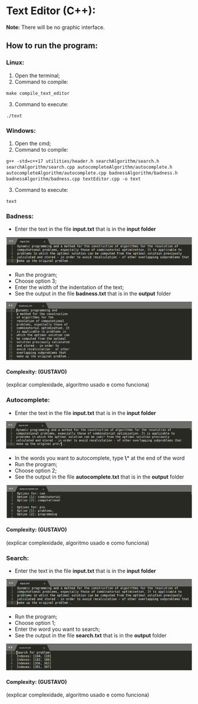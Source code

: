 # Text Editor (C++):
**Note:** There will be no graphic interface.

## How to run the program:

### Linux:
1. Open the terminal;
2. Command to compile:
```
make compile_text_editor
```
3. Command to execute:
```
./text
```

### Windows:
1. Open the cmd;
2. Command to compile:
```
g++ -std=c++17 utilities/header.h searchAlgorithm/search.h searchAlgorithm/search.cpp autocompleteAlgorithm/autocomplete.h autocompleteAlgorithm/autocomplete.cpp badnessAlgorithm/badness.h badnessAlgorithm/badness.cpp textEditor.cpp -o text
```
3. Command to execute:
```
text
```

### Badness:
* Enter the text in the file **input.txt** that is in the **input folder**

![input text](images/in_badness_search.png)

* Run the program;
* Choose option 3;
* Enter the width of the indentation of the text;
* See the output in the file **badness.txt** that is in the **output** folder

![output text](images/out_badness.png)

#### Complexity: (GUSTAVO)
(explicar complexidade, algoritmo usado e como funciona)

### Autocomplete:
* Enter the text in the file **input.txt** that is in the **input folder**

![input text](images/in_autocomplete.png)


* In the words you want to autocomplete, type **\\*** at the end of the word
* Run the program;
* Choose option 2;
* See the output in the file **autocomplete.txt** that is in the **output** folder

![output text](images/out_autocomplete.png)

#### Complexity: (GUSTAVO)
(explicar complexidade, algoritmo usado e como funciona)

### Search:
* Enter the text in the file **input.txt** that is in the **input folder**

![input text](images/in_badness_search.png)


* Run the program;
* Choose option 1;
* Enter the word you want to search;
* See the output in the file **search.txt** that is in the **output** folder

![output text](images/out_search.png)

#### Complexity: (GUSTAVO)
(explicar complexidade, algoritmo usado e como funciona)